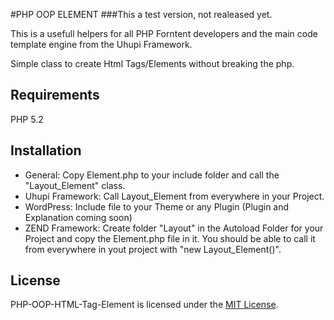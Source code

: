 #PHP OOP ELEMENT
###This a test version, not realeased yet.

This is a usefull helpers for all PHP Forntent developers and the main code template engine from the Uhupi Framework.

Simple class to create Html Tags/Elements without breaking the php.

## Requirements
PHP 5.2
## Installation
* General: Copy Element.php to your include folder and call the "Layout_Element" class.
* Uhupi Framework: Call Layout_Element from everywhere in your Project.
* WordPress: Include file to your Theme or any Plugin (Plugin and Explanation coming soon)
* ZEND Framework: Create folder "Layout" in the Autoload Folder for your Project and copy the Element.php file in it. You should be able to call it from everywhere in yout project with "new Layout_Element()".

## License
PHP-OOP-HTML-Tag-Element is licensed under the [MIT License](http://opensource.org/licenses/MIT).
